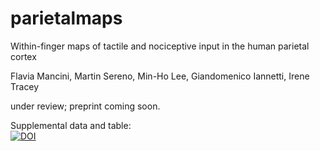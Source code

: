 # parietalmaps
Within-finger maps of tactile and nociceptive input in the human parietal cortex

Flavia Mancini, Martin Sereno, Min-Ho Lee, Giandomenico Iannetti, Irene Tracey

under review; preprint coming soon.

Supplemental data and table:  
[![DOI](https://zenodo.org/badge/179327157.svg)](https://zenodo.org/badge/latestdoi/179327157)
